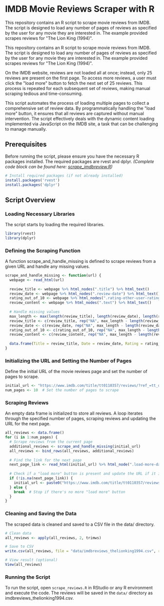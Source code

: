 # IMDB Movie Reviews Scraper with R
This repository contains an R script to scrape movie reviews from IMDB. The script is designed to load any number of pages of reviews as specified by the user for any movie they are interested in. The example provided scrapes reviews for "The Lion King (1994)".

This repository contains an R script to scrape movie reviews from IMDB. The script is designed to load any number of pages of reviews as specified by the user for any movie they are interested in. The example provided scrapes reviews for "The Lion King (1994)".

On the IMDB website, reviews are not loaded all at once; instead, only 25 reviews are present on the first page. To access more reviews, a user must click the "load more" button to fetch the next set of 25 reviews. This process is repeated for each subsequent set of reviews, making manual scraping tedious and time-consuming.

This script automates the process of loading multiple pages to collect a comprehensive set of review data. By programmatically handling the "load more" button, it ensures that all reviews are captured without manual intervention. The script effectively deals with the dynamic content loading implemented via JavaScript on the IMDB site, a task that can be challenging to manage manually.

## Prerequisites
Before running the script, please ensure you have the necessary R packages installed. The required packages are rvest and dplyr. *(Complete code block can be found here: [scrape_imdbreview.R](scrape_imdbreview.R))*
```r
# Install required packages (if not already installed)
install.packages('rvest')
install.packages('dplyr')
```

## Script Overview
### Loading Necessary Libraries
The script starts by loading the required libraries.

```r
library(rvest)
library(dplyr)
```

### Defining the Scraping Function
A function scrape_and_handle_missing is defined to scrape reviews from a given URL and handle any missing values.

```r
scrape_and_handle_missing <- function(url) {
  webpage <- read_html(url)
  
  review_title <- webpage %>% html_nodes(".title") %>% html_text()
  review_date <- webpage %>% html_nodes(".review-date") %>% html_text()
  rating_out_of_10 <- webpage %>% html_nodes(".rating-other-user-rating") %>% html_text()
  review_content <- webpage %>% html_nodes(".text") %>% html_text()
  
  # Handle missing values
  max_length <- max(length(review_title), length(review_date), length(rating_out_of_10), length(review_content))
  review_title <- c(review_title, rep("NA", max_length - length(review_title)))
  review_date <- c(review_date, rep("NA", max_length - length(review_date)))
  rating_out_of_10 <- c(rating_out_of_10, rep("NA", max_length - length(rating_out_of_10)))
  review_content <- c(review_content, rep("NA", max_length - length(review_content)))
  
  data.frame(Title = review_title, Date = review_date, Rating = rating_out_of_10, Content = review_content)
}

```

### Initializing the URL and Setting the Number of Pages
Define the initial URL of the movie reviews page and set the number of pages to scrape.

```r
initial_url <- "https://www.imdb.com/title/tt0110357/reviews/?ref_=tt_ov_rt" # Replace with the desired IMDB movie URL
num_pages <- 10  # Set the number of pages to scrape

```

### Scraping Reviews
An empty data frame is initialized to store all reviews. A loop iterates through the specified number of pages, scraping reviews and updating the URL for the next page.
```r
all_reviews <- data.frame() 
for (i in 1:num_pages) {
  # Scrape reviews from the current page
  additional_reviews <- scrape_and_handle_missing(initial_url)
  all_reviews <- bind_rows(all_reviews, additional_reviews)
  
  # Find the link for the next page
  next_page_link <- read_html(initial_url) %>% html_node(".load-more-data") %>% html_attr("data-key")
  
  # Check if a "load more" button is present and update the URL if it is
  if (!is.na(next_page_link)) {
    initial_url <- paste0("https://www.imdb.com/title/tt0110357/reviews/_ajax?paginationKey=", next_page_link)
  } else {
    break  # Stop if there's no more "load more" button
  }
}

```

### Cleaning and Saving the Data
The scraped data is cleaned and saved to a CSV file in the data/ directory.

```r
# Clean data
all_reviews <- apply(all_reviews, 2, trimws)

# Save to CSV
write.csv(all_reviews, file = "data/imdbreviews_thelionking1994.csv", row.names = FALSE)

# View result (optional)
View(all_reviews)

```

### Running the Script
To run the script, open `scrape_reviews.R` in RStudio or any R environment and execute the code. The reviews will be saved in the `data/` directory as imdbreviews_thelionking1994.csv.
